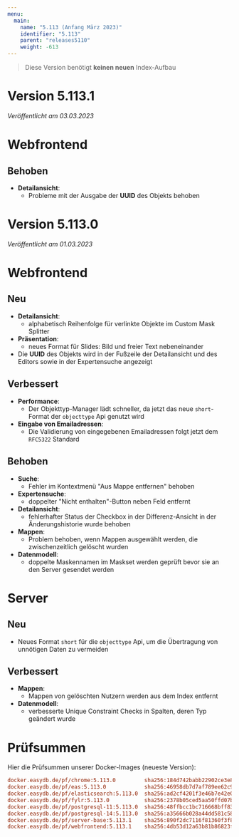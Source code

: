 ```yaml
---
menu:
  main:
    name: "5.113 (Anfang März 2023)"
    identifier: "5.113"
    parent: "releases5110"
    weight: -613
---
```



> Diese Version benötigt **keinen neuen** Index-Aufbau


# Version 5.113.1

*Veröffentlicht am 03.03.2023*

# Webfrontend

## Behoben

* **Detailansicht**:
  * Probleme mit der Ausgabe der **UUID** des Objekts behoben

# Version 5.113.0

*Veröffentlicht am 01.03.2023*

# Webfrontend

## Neu

* **Detailansicht**:
  * alphabetisch Reihenfolge für verlinkte Objekte im Custom Mask Splitter
* **Präsentation**:
  * neues Format für Slides: Bild und freier Text nebeneinander
* Die **UUID** des Objekts wird in der Fußzeile der Detailansicht und des Editors sowie in der Expertensuche angezeigt

## Verbessert

* **Performance**:
  * Der Objekttyp-Manager lädt schneller, da jetzt das neue `short`-Format der `objecttype` Api genutzt wird
* **Eingabe von Emailadressen**:
  * Die Validierung von eingegebenen Emailadressen folgt jetzt dem `RFC5322` Standard

## Behoben

* **Suche**:
  * Fehler im Kontextmenü "Aus Mappe entfernen" behoben
* **Expertensuche**:
  * doppelter "Nicht enthalten"-Button neben Feld entfernt
* **Detailansicht**:
  * fehlerhafter Status der Checkbox in der Differenz-Ansicht in der Änderungshistorie wurde behoben
* **Mappen**:
  * Problem behoben, wenn Mappen ausgewählt werden, die zwischenzeitlich gelöscht wurden
* **Datenmodell**:
  * doppelte Maskennamen im Maskset werden geprüft bevor sie an den Server gesendet werden

# Server

## Neu

* Neues Format `short` für die `objecttype` Api, um die Übertragung von unnötigen Daten zu vermeiden

## Verbessert

* **Mappen**:
  * Mappen von gelöschten Nutzern werden aus dem Index entfernt
* **Datenmodell**:
  * verbesserte Unique Constraint Checks in Spalten, deren Typ geändert wurde

# Prüfsummen

Hier die Prüfsummen unserer Docker-Images (neueste Version):

```ini
docker.easydb.de/pf/chrome:5.113.0         sha256:184d742babb22902ce3e8db124d04e99f7f20bfe1a752407617293e32a18685d
docker.easydb.de/pf/eas:5.113.0            sha256:46958db7d7af789ee62c9ba535af4e80bae450f29c0eddb8ab5ba161d4f55fa6
docker.easydb.de/pf/elasticsearch:5.113.0  sha256:ad2cf4201f3e46b7e42e0704f9f6382b3a0a45e69eaf8118f3c36d921938b890
docker.easydb.de/pf/fylr:5.113.0           sha256:2378b05ced5aa50ffd07b73b883c265e1f1510d80d3ad91f44a3351da35e5edf
docker.easydb.de/pf/postgresql-11:5.113.0  sha256:48ffbcc1bc716668bff83606434392fb5590406fcd33c643da2e496ee7d4af6d
docker.easydb.de/pf/postgresql-14:5.113.0  sha256:a35666b028a44dd581c582cf3fa5d563b165c5af053a0936e658ee98477ce64e
docker.easydb.de/pf/server-base:5.113.1    sha256:890f2dc7116f81360f3f83429ed81b28697b477ea0c1d39e44fd170153385659
docker.easydb.de/pf/webfrontend:5.113.1    sha256:4db53d12a63b81b86823f8ec4c433b7e53a9a814656fc9924a7c503d1d43d6dd
```
